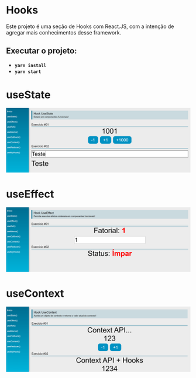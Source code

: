 # Hooks

Este projeto é uma seção de Hooks com React.JS, com a intenção de agregar mais conhecimentos desse framework.

## Executar o projeto:

- **`yarn install`**
- **`yarn start`**


# useState
![useState](screenshots/Screenshot_1.png?raw=true "useState")

# useEffect
![useEffect](screenshots/Screenshot_2.png?raw=true "useEffect")

# useContext
![useContext](screenshots/Screenshot_3.png?raw=true "useContext")


